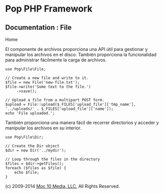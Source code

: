 Pop PHP Framework
=================

Documentation : File
--------------------

Home

El componente de archivos proporciona una API útil para gestionar y
manipular los archivos en el disco. También proporciona la funcionalidad
para administrar fácilmente la carga de archivos.

    use Pop\File\File;

    // Create a new file and write to it.
    $file = new File('new-file.txt');
    $file->write('Some text to the file.')
         ->save();

    // Upload a file from a multipart POST form.
    $upload = File::upload($_FILES['upload_file']['tmp_name'], '../uploads/' . $_FILES['upload_file']['name']);
    echo 'File uploaded.';

También proporciona una manera fácil de recorrer directorios y acceder y
manipular los archivos en su interior.

    use Pop\File\Dir;

    // Create the Dir object
    $dir = new Dir('../mydir');

    // Loop through the files in the directory
    $files = $dir->getFiles();
    foreach ($files as $file) {
        echo $file;
    }

\(c) 2009-2014 [Moc 10 Media, LLC.](http://www.moc10media.com) All
Rights Reserved.
